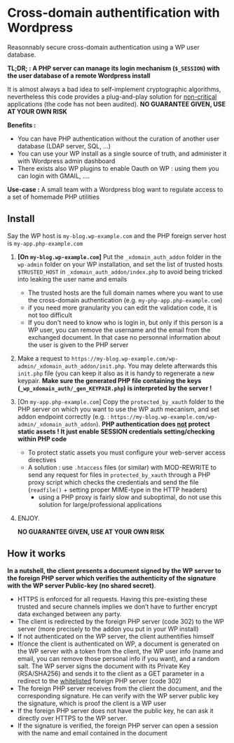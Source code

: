 # Cross-domain authentification with Wordpress

Reasonnably secure cross-domain authentication using a WP user database.

**TL;DR; : A PHP server can manage its login mechanism (`$_SESSION`) with the user database of a remote Wordpress install**

It is almost always a bad idea to self-implement cryptographic algorithms, nevertheless this code provides a plug-and-play solution for <u>non-critical</u> applications (the code has not been  audited).  **NO GUARANTEE GIVEN, USE AT YOUR OWN RISK**

**Benefits :**

- You can have PHP authentication without the curation of another user database (LDAP server, SQL, ...)
- You can use your WP install as a single source of truth, and administer it with Wordpress admin dashboard
- There exists also WP plugins to enable Oauth on WP : using them you can login with GMAIL, ….

**Use-case :** A small team with a Wordpress blog want to regulate access to a set of homemade PHP utilities

## Install

Say the WP host is `my-blog.wp-example.com` and the PHP foreign server host is `my-app.php-example.com`

1. **[On `my-blog.wp-example.com`]** Put the `_xdomain_auth_addon` folder in the `wp-admin` folder on your WP installation, and set the list of trusted hosts `$TRUSTED_HOST` in `_xdomain_auth_addon/index.php` to avoid being tricked into leaking the user name and emails

   - The trusted hosts are the full domain names where you want to use the cross-domain authentication (e.g. `my-php-app.php-example.com`)
   - if you need more granularity you can edit the validation code, it is not too difficult
   - If you don't need to know who is login in, but only if this person is a WP user, you can remove the username and the email from the exchanged document. In that case no personnal information about the user is given to the PHP server

2. Make a request to `https://my-blog.wp-example.com/wp-admin/_xdomain_auth_addon/init.php`. You may delete afterwards this `init.php` file (you can keep it also as it is handy to regenerate a new keypair. **Make sure the generated PHP file containing the keys (`_wp_xdomain_auth/_gen_KEYPAIR.php`) is interpreted by the server !**

3. [On `my-app.php-example.com`] Copy the `protected_by_xauth` folder to the PHP server on which you want to use the WP auth mecanism, and set addon endpoint correctly (e.g. : `https://my-blog.wp-example.com/wp-admin/_xdomain_auth_addon`). 
   **PHP authentication does <u>not</u> protect static assets ! It just enable SESSION credentials setting/checking within PHP code**

   - To protect static assets you must configure your web-server access directives
   - A solution  : use `.htaccess` files (or similar) with MOD-REWRITE to send any request for files in `protected_by_xauth` through a PHP proxy script which checks the credentials and send the file (`readfile()` + setting proper MIME-type in the HTTP headers)
     - using a PHP proxy is fairly slow and suboptimal, do not use this solution for large/professional applications

4. ENJOY. 

   **NO GUARANTEE GIVEN, USE AT YOUR OWN RISK**

## How it works

**In a nutshell, the client presents a  document signed by the WP server to the foreign PHP server which verifies the authenticity of the signature with the WP server Public-key (no shared secret)**.

- HTTPS is enforced for all requests. Having this pre-existing these trusted and secure channels implies we don’t have to further encrypt data exchanged between any party.
- The client is redirected by the foreign PHP server  (code 302) to the WP server (more precisely to the addon you put in your WP install)
- If not authenticated on the WP server, the client authentifies himself 
- If/once the client is authenticated on WP, a document is generated on the WP server with a token from the client, the WP user info (name and email, you can remove those personal info if you want), and a random salt. The WP server signs the document with its Private Key (RSA/SHA256)  and sends it to the client as a GET parameter in a redirect  to the <u>whitelisted</u> foreign PHP server (code 302)
- The foreign PHP server receives from the client the document, and the corresponding signature. He can verify with the WP server public key the signature, which is proof the client is a WP user
- If the foreign PHP server does not have the public key, he can ask it directly over HTTPS to the WP server.
- If the signature is verified, the foreign PHP server can open a session with the name and email contained in the document
